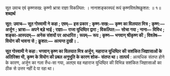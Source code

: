 सूत उवाच एवं कृष्णसख: कृष्णो भ्रात्रा राज्ञा विकल्पित: । नानाशङ्कास्पदं रूपं कृष्णविश्लेषकॢशत: ॥ १॥ **शब्दार्थ** 

**सूत: उवाच—** **सूत गोस्वामी ने कहा** **; एवम्—** **इस प्रकार** **; कृष्ण-सख:—** **कृष्ण का विलयात मित्र** **; कृष्ण:—** **अर्जुन** **; भ्रात्रा—** **अपने बड़े भाई** **; राज्ञा—** **राजा युधिष्ठिर द्वारा** **; विकल्पित:—** **सोचा गया** **; नाना—** **विविध** **; शङ्का-आस्पदम्—** **अनेक संशयों पर** **आधारित** **; रूपम्—** **रूप** **; कृष्ण—** **भगवान् श्रीकृष्ण की** **; विश्लेष—** **वियोग की भावना से** **; कॢशत:—** **अत्यन्त दुखी।** **.** 

**सूत गोस्वामी ने कहा : भगवान् कृष्ण का विलयात मित्र अर्जुन, महाराज युधिष्ठिर की** **सशंकित जिज्ञासाओं के अतिरिक्त भी, कृष्ण के वियोग की प्रबल अनुभूति के कारण शोक-** **संतप्त था।** **तात्पर्य** : अत्यधिक संतप्त होने के कारण, अर्जुन का गला रुँध-सा गया, अतएव वह महाराज युधिष्ठिर की विभिन्न सशंकित जिज्ञासाओं का ठीक से उत्तर नहीं दे पा रहा था। 
